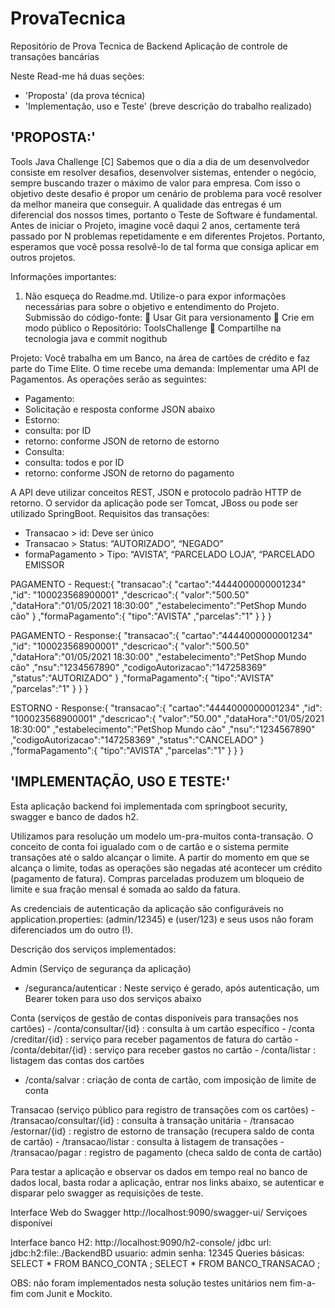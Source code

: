 # ProvaTecnica
   Repositório de Prova Tecnica de Backend
   Aplicação de controle de transações bancárias

Neste Read-me há duas seções:
   - 'Proposta' (da prova técnica)
   - 'Implementação, uso e Teste' (breve descrição do trabalho realizado) 

'PROPOSTA:'
---------------------------------------------------------------------------------------------------------

Tools Java Challenge [C]
Sabemos que o dia a dia de um desenvolvedor consiste em resolver desafios, desenvolver sistemas, entender o negócio, sempre buscando trazer o máximo de valor para empresa. Com isso o objetivo deste desafio é propor um cenário de problema para você resolver da melhor maneira que conseguir.
A qualidade das entregas é um diferencial dos nossos times, portanto o Teste de Software é fundamental.
Antes de iniciar o Projeto, imagine você daqui 2 anos, certamente terá passado por N problemas repetidamente e em diferentes Projetos. Portanto, esperamos que você possa resolvê-lo de tal forma que consiga aplicar em outros projetos.

Informações importantes:
1. Não esqueça do Readme.md. Utilize-o para expor informações necessárias para sobre o
  objetivo e entendimento do Projeto.
Submissão do código-fonte:
   Usar Git para versionamento
   Crie em modo público o Repositório: ToolsChallenge
   Compartilhe na tecnologia java e commit nogithub

Projeto:
Você trabalha em um Banco, na área de cartões de crédito e faz parte do Time Elite.
O time recebe uma demanda: Implementar uma API de Pagamentos.
As operações serão as seguintes:
  - Pagamento:
  - Solicitação e resposta conforme JSON abaixo
  - Estorno:
  - consulta: por ID
  - retorno: conforme JSON de retorno de estorno
  - Consulta:
  - consulta: todos e por ID
  - retorno: conforme JSON de retorno do pagamento

A API deve utilizar conceitos REST, JSON e protocolo padrão HTTP de retorno.
O servidor da aplicação pode ser Tomcat, JBoss ou pode ser utilizado SpringBoot.
Requisitos das transações:
  - Transacao > id: Deve ser único
  - Transacao > Status: “AUTORIZADO”, “NEGADO”
  - formaPagamento > Tipo: “AVISTA”, “PARCELADO LOJA”, “PARCELADO EMISSOR

PAGAMENTO - Request:{
	"transacao":{
		"cartao":"4444000000001234"
		,"id": "100023568900001"
		,"descricao":{
			"valor":"500.50"
			,"dataHora":"01/05/2021 18:30:00"
			,"estabelecimento":"PetShop Mundo cão"
		}
		,"formaPagamento":{
			"tipo":"AVISTA"
			,"parcelas":"1"
		}
	}
}

PAGAMENTO - Response:{
	"transacao":{
		"cartao":"4444000000001234"
		,"id": "100023568900001"
		,"descricao":{
			"valor":"500.50"
			,"dataHora":"01/05/2021 18:30:00"
			,"estabelecimento":"PetShop Mundo cão"
			,"nsu":"1234567890"
			,"codigoAutorizacao":"147258369"
			,"status":"AUTORIZADO"
		}
		,"formaPagamento":{
			"tipo":"AVISTA"
			,"parcelas":"1"
		}
	}
}

ESTORNO - Response:{
	"transacao":{
		"cartao":"4444000000001234"
		,"id": "100023568900001"
		,"descricao":{
			"valor":"50.00"
			,"dataHora":"01/05/2021 18:30:00"
			,"estabelecimento":"PetShop Mundo cão"
			,"nsu":"1234567890"
			,"codigoAutorizacao":"147258369"
			,"status":"CANCELADO"
		}
		,"formaPagamento":{
			"tipo":"AVISTA"
			,"parcelas":"1"
		}
	}
}

'IMPLEMENTAÇÃO, USO E TESTE:'
---------------------------------------------------------------------------------------------------------

Esta aplicação backend foi implementada com springboot security, swagger e banco de dados h2.

Utilizamos para resolução um modelo um-pra-muitos conta-transação.
O conceito de conta foi igualado com o de cartão e o sistema permite transações até o saldo alcançar o limite.
A partir do momento em que se alcança o limite, todas as operações são negadas até acontecer um crédito (pagamento de fatura).
Compras parceladas produzem um bloqueio de limite e sua fração mensal é somada ao saldo da fatura.

As credenciais de autenticação da aplicação são configuráveis no application.properties: (admin/12345) e (user/123) e seus usos não foram diferenciados um do outro (!).

Descrição dos serviços implementados:

Admin (Serviço de segurança da aplicação)
- ​/seguranca​/autenticar : Neste serviço é gerado, após autenticação, um Bearer token para uso dos serviços abaixo

Conta (serviços de gestão de contas disponíveis para transações nos cartões)
​- /conta​/consultar​/{id} : consulta à um cartão específico
​- /conta​/creditar​/{id} : serviço para receber pagamentos de fatura do cartão
​- /conta​/debitar​/{id} : serviço para receber gastos no cartão
​- /conta​/listar : listagem das contas dos cartões
- ​/conta​/salvar : criação de conta de cartão, com imposição de limite de conta

Transacao (serviço público para registro de transações com os cartões)
​- /transacao​/consultar​/{id} : consulta à transação unitária
​- /transacao​/estornar​/{id} :  registro de estorno de transação (recupera saldo de conta de cartão)
​- /transacao​/listar : consulta à listagem de transações
​- /transacao​/pagar : registro de pagamento (checa saldo de conta de cartão)

Para testar a aplicação e observar os dados em tempo real no banco de dados local, basta rodar a aplicação, entrar nos links abaixo, se autenticar e disparar pelo swagger as requisições de teste.

Interface Web do Swagger
  http://localhost:9090/swagger-ui/
  Serviçoes disponívei
  
Interface banco H2:
  http://localhost:9090/h2-console/
  jdbc url: jdbc:h2:file:./BackendBD
  usuario: admin
  senha: 12345
  Queries básicas:
    SELECT * FROM BANCO_CONTA ;
    SELECT * FROM BANCO_TRANSACAO ;

OBS: não foram implementados nesta solução testes unitários nem fim-a-fim com Junit e Mockito.
